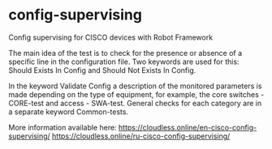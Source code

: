 # config-supervising
Config supervising for CISCO devices with Robot Framework

The main idea of the test is to check for the presence or absence of a specific line in the configuration file. Two keywords are used for this: Should Exists In Config and Should Not Exists In Config.

In the keyword Validate Config a description of the monitored parameters is made depending on the type of equipment, for example, the core switches - CORE-test and access - SWA-test. General checks for each category are in a separate keyword Common-tests.

More information available here:
https://cloudless.online/en-cisco-config-supervising/
https://cloudless.online/ru-cisco-config-supervising/
